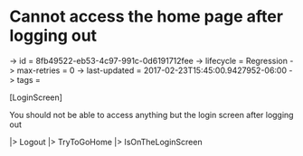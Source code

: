 # Cannot access the home page after logging out

-> id = 8fb49522-eb53-4c97-991c-0d6191712fee
-> lifecycle = Regression
-> max-retries = 0
-> last-updated = 2017-02-23T15:45:00.9427952-06:00
-> tags = 

[LoginScreen]

You should not be able to access anything but the login screen after logging out

|> Logout
|> TryToGoHome
|> IsOnTheLoginScreen
~~~
